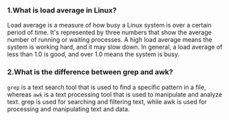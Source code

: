 ### 1.What is load average in Linux?
Load average is a measure of how busy a Linux system is over a certain period of time. It's represented by three numbers that show the average number of running or waiting processes. A high load average means the system is working hard, and it may slow down. In general, a load average of less than 1.0 is good, and over 1.0 means the system is busy.

### 2.What is the difference between grep and awk?
`grep` is a text search tool that is used to find a specific pattern in a file, whereas `awk` is a text processing tool that is used to manipulate and analyze text. grep is used for searching and filtering text, while awk is used for processing and manipulating text and data.